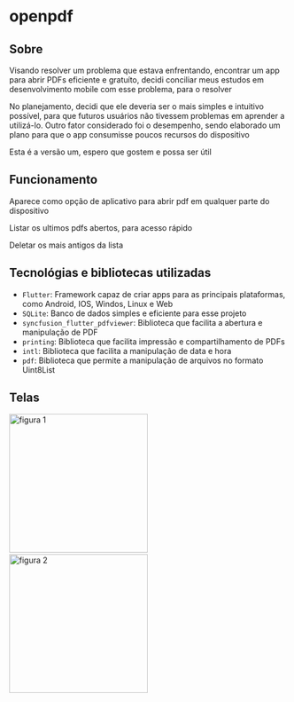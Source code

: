 # openpdf
## Sobre
<p>Visando resolver um problema que estava enfrentando, encontrar um app para abrir PDFs eficiente e gratuíto,
  decidi conciliar meus estudos em desenvolvimento mobile com esse problema, para o resolver</p>
<p>No planejamento, decidi que ele deveria ser o mais simples e intuitivo possível, 
  para que futuros usuários não tivessem problemas em aprender a utilizá-lo. Outro fator considerado foi o desempenho, 
  sendo elaborado um plano para que o app consumisse poucos recursos do dispositivo</p>
<p>Esta é a versão um, espero que gostem e possa ser útil</p>

## Funcionamento
<p>Aparece como opção de aplicativo para abrir pdf em qualquer parte do dispositivo</p>

<p>Listar os ultimos pdfs abertos, para acesso rápido</p>

<p>Deletar os mais antigos da lista</p>

## Tecnológias e bibliotecas utilizadas
- ``Flutter``: Framework capaz de criar apps para as principais plataformas, como Android, IOS, Windos, Linux e Web
- ``SQLite``: Banco de dados simples e eficiente para esse projeto
- ``syncfusion_flutter_pdfviewer``: Biblioteca que facilita a abertura e manipulação de PDF
- ``printing``: Biblioteca que facilita impressão e compartilhamento de PDFs
- ``intl``: Biblioteca que facilita a manipulação de data e hora
- ``pdf``: Biblioteca que permite a manipulação de arquivos no formato Uint8List
## Telas
<p align='left'>
  <img src="https://github.com/user-attachments/assets/dfbd7470-f272-4f6d-a11c-e6bbffc219d5" alt="figura 1" width="250"/>
  &nbsp;&nbsp;&nbsp;
  <img src="https://github.com/user-attachments/assets/0880ffbc-71ae-415b-bb85-b88a24d74b6e" alt="figura 2" width="250"/>
</p>

